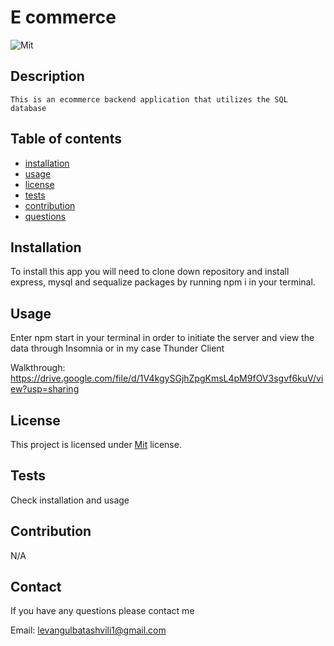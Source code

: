 
  # E commerce

  ![Mit](https://img.shields.io/badge/license-Mit-brightgreen)

  ## Description

    This is an ecommerce backend application that utilizes the SQL database 

  ## Table of contents
  - [installation](#installation)
  - [usage](#usage)
  - [license](#license)
  - [tests](#tests)
  - [contribution](#contribution)
  - [questions](#questions)

  ## Installation

  To install this app you will need to clone down repository and install express, mysql and sequalize packages by running npm i in your terminal.

  ## Usage

  Enter npm start in your terminal in order to initiate the server and view the data through Insomnia or in my case Thunder Client

  Walkthrough: 
  https://drive.google.com/file/d/1V4kgySGjhZpgKmsL4pM9fOV3sgvf6kuV/view?usp=sharing
  
  
  
  
  ## License
    
  This project is licensed under [Mit](https://opensource.org/blog/license/Mit) license. 

  ## Tests

  Check installation and usage
  
  ## Contribution

  N/A

  ## Contact

  If you have any questions please contact me

  Email: levangulbatashvili1@gmail.com

